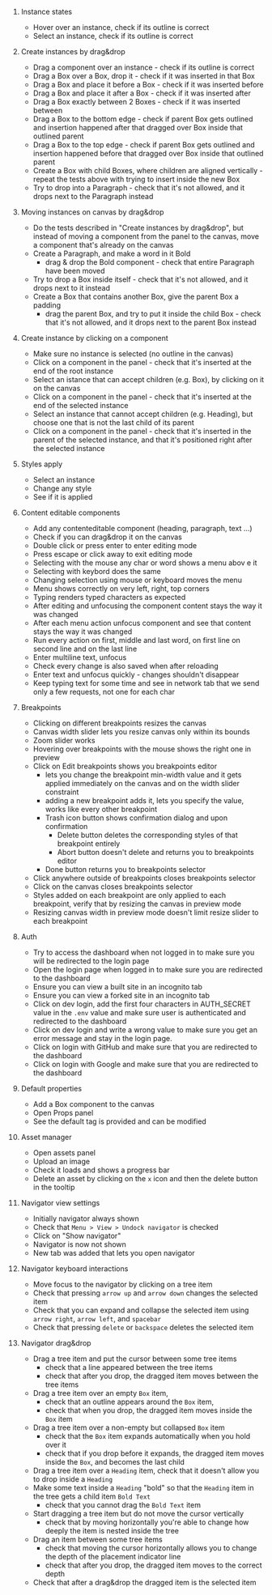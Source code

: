 1. Instance states

   - Hover over an instance, check if its outline is correct
   - Select an instance, check if its outline is correct

1. Create instances by drag&drop

   - Drag a component over an instance - check if its outline is correct
   - Drag a Box over a Box, drop it - check if it was inserted in that Box
   - Drag a Box and place it before a Box - check if it was inserted before
   - Drag a Box and place it after a Box - check if it was inserted after
   - Drag a Box exactly between 2 Boxes - check if it was inserted between
   - Drag a Box to the bottom edge - check if parent Box gets outlined and insertion happened after that dragged over Box inside that outlined parent
   - Drag a Box to the top edge - check if parent Box gets outlined and insertion happened before that dragged over Box inside that outlined parent
   - Create a Box with child Boxes, where children are aligned vertically - repeat the tests above with trying to insert inside the new Box
   - Try to drop into a Paragraph - check that it's not allowed, and it drops next to the Paragraph instead

1. Moving instances on canvas by drag&drop

   - Do the tests described in "Create instances by drag&drop",
     but instead of moving a component from the panel to the canvas,
     move a component that's already on the canvas
   - Create a Paragraph, and make a word in it Bold
     - drag & drop the Bold component - check that entire Paragraph have been moved
   - Try to drop a Box inside itself - check that it's not allowed, and it drops next to it instead
   - Create a Box that contains another Box, give the parent Box a padding
     - drag the parent Box, and try to put it inside the child Box - check that it's not allowed, and it drops next to the parent Box instead

1. Create instance by clicking on a component

   - Make sure no instance is selected (no outline in the canvas)
   - Click on a component in the panel - check that it's inserted at the end of the root instance
   - Select an istance that can accept children (e.g. Box), by clicking on it on the canvas
   - Click on a component in the panel - check that it's inserted at the end of the selected instance
   - Select an instance that cannot accept children (e.g. Heading), but choose one that is not the last child of its parent
   - Click on a component in the panel - check that it's inserted in the parent of the selected instance, and that it's positioned right after the selected instance

1. Styles apply

   - Select an instance
   - Change any style
   - See if it is applied

1. Content editable components

   - Add any contenteditable component (heading, paragraph, text ...)
   - Check if you can drag&drop it on the canvas
   - Double click or press enter to enter editing mode
   - Press escape or click away to exit editing mode
   - Selecting with the mouse any char or word shows a menu abov
     e it
   - Selecting with keybord does the same
   - Changing selection using mouse or keyboard moves the menu
   - Menu shows correctly on very left, right, top corners
   - Typing renders typed characters as expected
   - After editing and unfocusing the component content stays the way it was changed
   - After each menu action unfocus component and see that content stays the way it was changed
   - Run every action on first, middle and last word, on first line on second line and on the last line
   - Enter multiline text, unfocus
   - Check every change is also saved when after reloading
   - Enter text and unfocus quickly - changes shouldn't disappear
   - Keep typing text for some time and see in network tab that we send only a few requests, not one for each char

1. Breakpoints

   - Clicking on different breakpoints resizes the canvas
   - Canvas width slider lets you resize canvas only within its bounds
   - Zoom slider works
   - Hovering over breakpoints with the mouse shows the right one in preview
   - Click on Edit breakpoints shows you breakpoints editor
     - lets you change the breakpoint min-width value and it gets applied immediately on the canvas and on the width slider constraint
     - adding a new breakpoint adds it, lets you specify the value, works like every other breakpoint
     - Trash icon button shows confirmation dialog and upon confirmation
       - Delete button deletes the corresponding styles of that breakpoint entirely
       - Abort button doesn't delete and returns you to breakpoints editor
     - Done button returns you to breakpoints selector
   - Click anywhere outside of breakpoints closes breakpoints selector
   - Click on the canvas closes breakpoints selector
   - Styles added on each breakpoint are only applied to each breakpoint, verify that by resizing the canvas in preview mode
   - Resizing canvas width in preview mode doesn't limit resize slider to each breakpoint

1. Auth

   - Try to access the dashboard when not logged in to make sure you will be redirected to the login page
   - Open the login page when logged in to make sure you are redirected to the dashboard
   - Ensure you can view a built site in an incognito tab
   - Ensure you can view a forked site in an incognito tab
   - Click on dev login, add the first four characters in AUTH_SECRET value in the `.env` value and make sure user is authenticated and redirected to the dashboard
   - Click on dev login and write a wrong value to make sure you get an error message and stay in the login page.
   - Click on login with GitHub and make sure that you are redirected to the dashboard
   - Click on login with Google and make sure that you are redirected to the dashboard

1. Default properties

   - Add a Box component to the canvas
   - Open Props panel
   - See the default tag is provided and can be modified

1. Asset manager

   - Open assets panel
   - Upload an image
   - Check it loads and shows a progress bar
   - Delete an asset by clicking on the `x` icon and then the delete button in the tooltip

1. Navigator view settings

   - Initially navigator always shown
   - Check that `Menu > View > Undock navigator` is checked
   - Click on "Show navigator"
   - Navigator is now not shown
   - New tab was added that lets you open navigator

1. Navigator keyboard interactions

   - Move focus to the navigator by clicking on a tree item
   - Check that pressing `arrow up` and `arrow down` changes the selected item
   - Check that you can expand and collapse the selected item using `arrow right`, `arrow left`, and `spacebar`
   - Check that pressing `delete` or `backspace` deletes the selected item

1. Navigator drag&drop

   - Drag a tree item and put the cursor between some tree items
     - check that a line appeared between the tree items
     - check that after you drop, the dragged item moves between the tree items
   - Drag a tree item over an empty `Box` item,
     - check that an outline appears around the `Box` item,
     - check that when you drop, the dragged item moves inside the `Box` item
   - Drag a tree item over a non-empty but collapsed `Box` item
     - check that the `Box` item expands automatically when you hold over it
     - check that if you drop before it expands, the dragged item moves inside the `Box`, and becomes the last child
   - Drag a tree item over a `Heading` item, check that it doesn't allow you to drop inside a `Heading`
   - Make some text inside a `Heading` "bold" so that the `Heading` item in the tree gets a child item `Bold Text`
     - check that you cannot drag the `Bold Text` item
   - Start dragging a tree item but do not move the cursor vertically
     - check that by moving horizontally you're able to change how deeply the item is nested inside the tree
   - Drag an item between some tree items
     - check that moving the cursor horizontally allows you to change the depth of the placement indicator line
     - check that after you drop, the dragged item moves to the correct depth
   - Check that after a drag&drop the dragged item is the selected item
